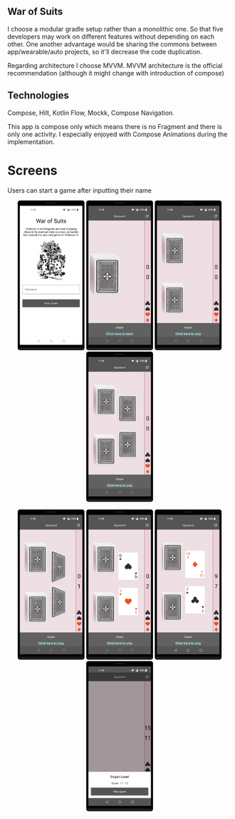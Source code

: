 ## War of Suits

I choose a modular gradle setup rather than a monolithic one. So that five developers may work on different features without depending on each other. One another advantage would be sharing the commons between app/wearable/auto projects, so it'll decrease the code duplication.

Regarding architecture I choose MVVM. MVVM architecture is the official recommendation (although it might change with introduction of compose)

## Technologies
Compose, Hilt, Kotlin Flow, Mockk, Compose Navigation.

This app is compose only which means there is no Fragment and there is only one activity. I especially enjoyed with Compose Animations during the implementation.

# Screens
Users can start a game after inputting their name
<p align="middle">
  <img src="/screenshots/player_screen.png" width="150" />   
  <img src="/screenshots/game_screen1.png" width="150" /> 
  <img src="/screenshots/game_screen2.png" width="150" />
  <img src="/screenshots/game_screen3.png" width="150" />
</p>
<p align="middle">
    <img src="/screenshots/game_screen4.png" width="150" />   
    <img src="/screenshots/game_screen5.png" width="150" /> 
    <img src="/screenshots/game_screen7.png" width="150" /> 
    <img src="/screenshots/game_screen8.png" width="150" /> 
</p>